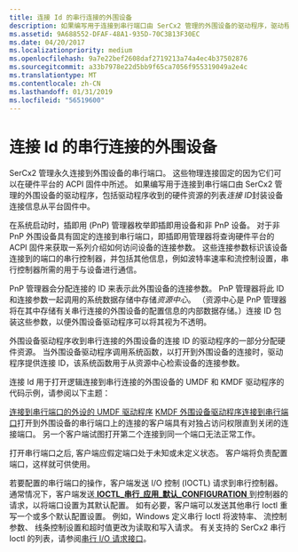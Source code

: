 ```yaml
---
title: 连接 Id 的串行连接的外围设备
description: 如果编写用于连接到串行端口由 SerCx2 管理的外围设备的驱动程序，驱动程序收到的硬件资源的列表将包含封装平台固件中的设备连接信息的连接 ID。
ms.assetid: 9A688552-DFAF-48A1-935D-70C3B13F30EC
ms.date: 04/20/2017
ms.localizationpriority: medium
ms.openlocfilehash: 9a7e22bef2608daf2719213a74a4ec4b37502876
ms.sourcegitcommit: a33b7978e22d5bb9f65ca7056f955319049a2e4c
ms.translationtype: MT
ms.contentlocale: zh-CN
ms.lasthandoff: 01/31/2019
ms.locfileid: "56519600"
---
```

# <a name="connection-ids-for-serially-connected-peripheral-devices"></a>连接 Id 的串行连接的外围设备


SerCx2 管理永久连接到外围设备的串行端口。 这些物理连接固定的因为它们可以在硬件平台的 ACPI 固件中所述。 如果编写用于连接到串行端口由 SerCx2 管理的外围设备的驱动程序，包括驱动程序收到的硬件资源的列表*连接 ID*封装设备连接信息从平台固件中。

在系统启动时，插即用 (PnP) 管理器枚举即插即用设备和非 PnP 设备。 对于非 PnP 外围设备具有固定的连接到串行端口，即插即用管理器将查询硬件平台的 ACPI 固件来获取一系列介绍如何访问设备的连接参数。 这些连接参数标识该设备连接到的端口的串行控制器，并包括其他信息，例如波特率速率和流控制设置，串行控制器所需的用于与设备进行通信。

PnP 管理器会分配连接的 ID 来表示此外围设备的连接参数。 PnP 管理器将此 ID 和连接参数一起调用的系统数据存储中存储*资源中心*。 （资源中心是 PnP 管理器将在其中存储有关串行连接的外围设备的配置信息的内部数据存储。）连接 ID 包装这些参数，以便外围设备驱动程序可以将其视为不透明。

外围设备驱动程序收到串行连接的外围设备的连接 ID 的驱动程序的一部分分配硬件资源。 当外围设备驱动程序调用系统函数，以打开到外围设备的连接时，驱动程序提供连接 ID，该系统函数用于从资源中心检索设备的连接参数。

连接 Id 用于打开逻辑连接到串行连接的外围设备的 UMDF 和 KMDF 驱动程序的代码示例，请参阅以下主题：

[连接到串行端口的外设的 UMDF 驱动程序](connecting-a-umdf-peripheral-device-driver-to-a-serial-port.md)
[KMDF 外围设备驱动程序连接到串行端口](connecting-a-kmdf-peripheral-device-driver-to-a-serial-port.md)打开到外围设备的串行端口上的连接的客户端具有对独占访问权限直到关闭的连接端口。 另一个客户端试图打开第二个连接到同一个端口无法正常工作。

打开串行端口之后, 客户端应假定端口处于未知或未定义状态。 客户端将负责配置端口，这样就可供使用。

若要配置的串行端口的操作，客户端发送 I/O 控制 (IOCTL) 请求到串行控制器。 通常情况下，客户端发送[ **IOCTL\_串行\_应用\_默认\_CONFIGURATION** ](https://msdn.microsoft.com/library/windows/hardware/hh406621)到控制器的请求，以将端口设置为其默认配置。 如有必要，客户端可以发送其他串行 Ioctl 重写一个或多个默认配置设置。 例如，Windows 定义串行 Ioctl 将波特率、 流控制参数、 线条控制设置和超时值更改为读取和写入请求。 有关支持的 SerCx2 串行 Ioctl 的列表，请参阅[串行 I/O 请求接口](serial-i-o-request-interface.md)。

 

 




